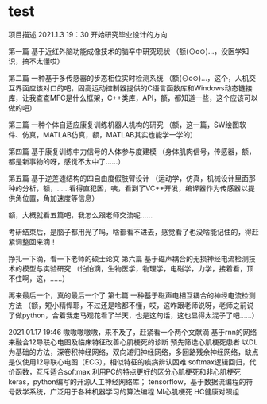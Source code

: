 # test
 项目描述
2021.1.3   19：30  开始研究毕业设计的方向

第一篇 基于近红外脑功能成像技术的脑卒中研究现状 
（额(⊙o⊙)…，没医学知识，搞不太懂哎）

第二篇 一种基于多传感器的步态相位实时检测系统 
（额(⊙o⊙)…，这个，人机交互界面应该对口的吧，固高运动控制器提供的C语言函数库和Windows动态链接库，让我查查MFC是什么框架，C++类库，API，额，都知道一些，这个应该可以做的吧）

第三篇 一种个体自适应康复训练机器人机构的研究
（额，这一篇，SW绘图软件、仿真，MATLAB仿真，额，MATLAB其实也能学一学的）

第四篇 基于康复训练中力信号的人体参与度建模
（身体肌肉信号，传感器，额，都是新事物的呀，感觉不太中了......）

第五篇 基于逆差速结构的四自由度假肢臂设计
（运动学，仿真，机械设计里面那种的分析，额，......看得直犯困，咦，看到了VC++开发，编译器作为传感器以提供角位置，角加速度等信息）

额，大概就看五篇吧，我怎么跟老师交流呢......

考研结束后，是脑子都用光了吗，啥都看不进去，感觉看了也没啥能记住的，得赶紧调整回来滴！

挣扎一下滴，看一下老师的硕士论文 第六篇 基于磁声耦合的无损神经电流检测技术的模型与实验研究
（怕怕滴，生物医学，物理学，电磁学，力学，接着看，顶不住啊，这，......）

再来最后一个，真的最后一个了 第七篇 一种基于磁声电相互耦合的神经电流检测方法
（额，短小精悍耶，不过还是啥都不懂，哎，这咋跟老师说呀，老师之前说了做python，合着我走马观花看了半天，也是这句话，这也显得太混子了吧......）

2021.01.17   19:46
   嗷嗷嗷嗷嗷，来不及了，赶紧看一个两个文献滴
   基于rnn的网络来融合12导联心电图及临床特征改善心肌梗死的诊断
      预先筛选心肌梗死患者
      以DL为基础的方法，深卷积神经网络，双向递归神经网络，多回路残余神经网络，缺点是仅使用12导联心电图（ECG），相似特征的疾病辨认困难
      softmax逻辑回归，代价函数，互斥适合softmax
      利用PC的特点更好的区分心肌梗死和非心肌梗死
      keras，python编写的开源人工神经网络库； tensorflow，基于数据流编程的符号数学系统，广泛用于各种机器学习的算法编程
      MI心肌梗死 HC健康对照组 
